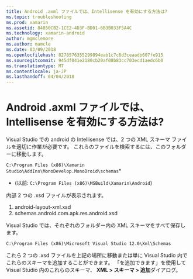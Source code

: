 ```yaml
---
title: Android .axml ファイルでは、Intellisense を有効にする方法は?
ms.topic: troubleshooting
ms.prod: xamarin
ms.assetid: 84850CB2-1CE2-4D3F-BD01-6B3B033F5A4C
ms.technology: xamarin-android
author: mgmclemore
ms.author: mamcle
ms.date: 03/09/2018
ms.openlocfilehash: 8278576355299894eab1c7c6d3ceaadb607fe915
ms.sourcegitcommit: 945df041e2180cb20af08b83cc703ecd1aedc6b0
ms.translationtype: MT
ms.contentlocale: ja-JP
ms.lasthandoff: 04/04/2018
---
```

# <a name="how-do-i-enable-intellisense-in-android-axml-files"></a>Android .axml ファイルでは、Intellisense を有効にする方法は?

Visual Studio での android の Intellisense では、2 つの XML スキーマ ファイルを適切に作業が必要です。 これらのファイルを検索するには、このフォルダーに移動します。

`C:\Program Files (x86)\Xamarin Studio\AddIns\MonoDevelop.MonoDroid\schemas`*

* (以前: `C:\Program Files (x86)\MSBuild\Xamarin\Android`)

内部 2 つの .xsd ファイルが表示されます。

1. android-layout-xml.xsd
2. schemas.android.com.apk.res.android.xsd

Visual Studio では、それぞれのフォルダー内の XML スキーマをすべて保存します。

`C:\Program Files (x86)\Microsoft Visual Studio 12.0\Xml\Schemas`

これら 2 つの .xsd ファイルを上記の場所に移動または単に Visual Studio 内でこれらのスキーマを追加することができます。 「を追加できます」を使用して Visual Studio 内のこれらのスキーマ、 **XML > スキーマ > 追加**ダイアログ。






